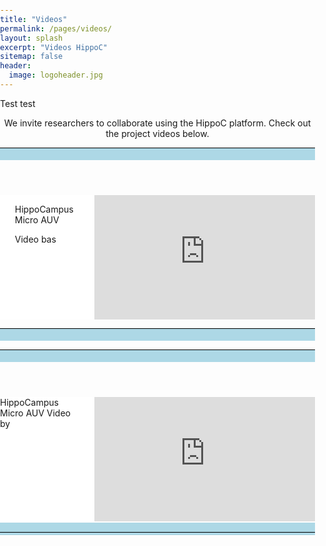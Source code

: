 ```yaml
---
title: "Videos"
permalink: /pages/videos/
layout: splash
excerpt: "Videos HippoC"
sitemap: false
header:
  image: logoheader.jpg
---
```

<style>
  body{
    margin: 0;
    padding: 0;
  }
  .wrapper{
    width: 100%;
    margin: 0 auto;
  }
  .header {
    height: 20px;
    background-color: lightblue;
}
.contentwrap {
    background-color: white
}
.contentwrap:after {
    content: ".";
    display: block;
    clear: both;
    visibility: hidden;
    line-height: 0;
    height: 0;
}
.navArea {
    float: left;
    width: 25%;
    background-color: white;
    margin: 0 0 0 0;
    padding: 0;
}
.contentArea {
    float: right;
     width: 70%;
    background-color: white;
    margin: 0;
    padding: 0;
}
.footer {
    background-color: lightblue;
    height: 20px;
    clear: both;
}
 .video-container {
  clear:left;
  position:relative;
	padding-bottom:56.25%;
	padding-top:1px;
	height:0;
  overflow:hidden;
  }
  
  .video-container iframe, div.video-container object, div.video-container embed {
	position:absolute;
  float:right;
  top:0;
	right:0;
	width:100%;
	height:100%;
} 

hr {
  background-color:#000000;
  color:#000000;
  border:#000000;
  height:1px;
}

</style>
Test test
<p align="center">We invite researchers to collaborate using the HippoC platform. Check out the project videos below.</p>
<p line-height="3em"> </p>
<div class="wrapper">
  <header class="header"><hr></header>
    <section class="contentwrap">
    <nav class="navArea"><ul>HippoCampus Micro AUV</ul><ul> Video bas</ul></nav>
      <article class="contentArea">
      <div class="video-container">
      <iframe width="560" height="315" src="https://www.youtube.com/embed/PrH_exw1WXw" frameborder="0" allowfullscreen></iframe>
    </div>
      </article>
    </section>
    <div class="footer"><hr></div>
</div>

<p line-height="30px"> </p>

<div class="wrapper">
  <header class="header"><hr></header>
    <section class="contentwrap">
      <nav class="navArea">HippoCampus Micro AUV Video by</nav>
      <article class="contentArea">
      <div class="video-container">
      <iframe width="560" height="315" src="https://www.youtube.com/embed/PrH_exw1WXw" frameborder="0" allowfullscreen></iframe>
    </div>
      </article>
    </section>
    <div class="footer"><p style="font-size: 0.8px;"><br></p><hr></div>
</div>
